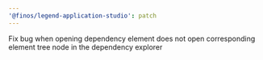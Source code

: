 ```yaml
---
'@finos/legend-application-studio': patch
---
```


Fix bug when opening dependency element does not open corresponding element tree node in the dependency explorer
